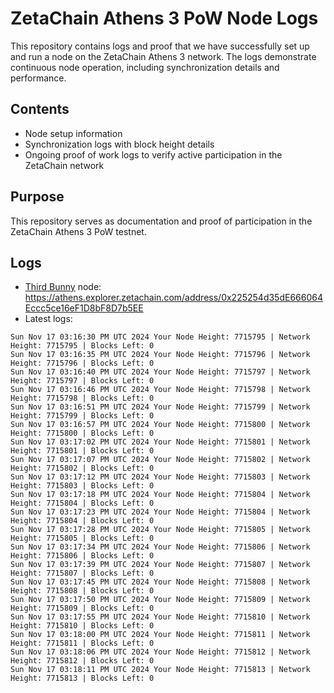 # ZetaChain Athens 3 PoW Node Logs
This repository contains logs and proof that we have successfully set up and run a node on the ZetaChain Athens 3 network. The logs demonstrate continuous node operation, including synchronization details and performance.

## Contents
- Node setup information
- Synchronization logs with block height details
- Ongoing proof of work logs to verify active participation in the ZetaChain network

## Purpose
This repository serves as documentation and proof of participation in the ZetaChain Athens 3 PoW testnet.

## Logs

- [Third Bunny](https://thirdbunny.xyz/) node: https://athens.explorer.zetachain.com/address/0x225254d35dE666064Eccc5ce16eF1D8bF8D7b5EE
- Latest logs:
```
Sun Nov 17 03:16:30 PM UTC 2024 Your Node Height: 7715795 | Network Height: 7715795 | Blocks Left: 0
Sun Nov 17 03:16:35 PM UTC 2024 Your Node Height: 7715796 | Network Height: 7715796 | Blocks Left: 0
Sun Nov 17 03:16:40 PM UTC 2024 Your Node Height: 7715797 | Network Height: 7715797 | Blocks Left: 0
Sun Nov 17 03:16:46 PM UTC 2024 Your Node Height: 7715798 | Network Height: 7715798 | Blocks Left: 0
Sun Nov 17 03:16:51 PM UTC 2024 Your Node Height: 7715799 | Network Height: 7715799 | Blocks Left: 0
Sun Nov 17 03:16:57 PM UTC 2024 Your Node Height: 7715800 | Network Height: 7715800 | Blocks Left: 0
Sun Nov 17 03:17:02 PM UTC 2024 Your Node Height: 7715801 | Network Height: 7715801 | Blocks Left: 0
Sun Nov 17 03:17:07 PM UTC 2024 Your Node Height: 7715802 | Network Height: 7715802 | Blocks Left: 0
Sun Nov 17 03:17:12 PM UTC 2024 Your Node Height: 7715803 | Network Height: 7715803 | Blocks Left: 0
Sun Nov 17 03:17:18 PM UTC 2024 Your Node Height: 7715804 | Network Height: 7715804 | Blocks Left: 0
Sun Nov 17 03:17:23 PM UTC 2024 Your Node Height: 7715804 | Network Height: 7715804 | Blocks Left: 0
Sun Nov 17 03:17:28 PM UTC 2024 Your Node Height: 7715805 | Network Height: 7715805 | Blocks Left: 0
Sun Nov 17 03:17:34 PM UTC 2024 Your Node Height: 7715806 | Network Height: 7715806 | Blocks Left: 0
Sun Nov 17 03:17:39 PM UTC 2024 Your Node Height: 7715807 | Network Height: 7715807 | Blocks Left: 0
Sun Nov 17 03:17:45 PM UTC 2024 Your Node Height: 7715808 | Network Height: 7715808 | Blocks Left: 0
Sun Nov 17 03:17:50 PM UTC 2024 Your Node Height: 7715809 | Network Height: 7715809 | Blocks Left: 0
Sun Nov 17 03:17:55 PM UTC 2024 Your Node Height: 7715810 | Network Height: 7715810 | Blocks Left: 0
Sun Nov 17 03:18:00 PM UTC 2024 Your Node Height: 7715811 | Network Height: 7715811 | Blocks Left: 0
Sun Nov 17 03:18:06 PM UTC 2024 Your Node Height: 7715812 | Network Height: 7715812 | Blocks Left: 0
Sun Nov 17 03:18:11 PM UTC 2024 Your Node Height: 7715813 | Network Height: 7715813 | Blocks Left: 0
```
